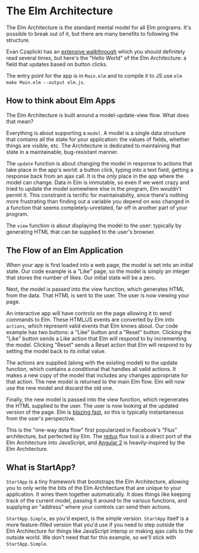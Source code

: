 # The Elm Architecture

The Elm Architecture is the standard mental model for all Elm programs. It's possible to break out of it, but there are many benefits to following the structure.

Evan Czaplicki has an [extensive walkthrough](https://github.com/evancz/elm-architecture-tutorial) which you should definitely read several times, but here's the "Hello World" of the Elm Architecture: a field that updates based on button clicks.

The entry point for the app is in `Main.elm` and to compile it to JS use `elm make Main.elm --output elm.js`.

## How to think about Elm Apps

The Elm Architecture is built around a model-update-view flow. What does that mean?

Everything is about supporting a `model`. A model is a single data structure that contains all the state for your application: the values of fields, whether things are visible, etc. The Architecture is dedicated to maintaining that state in a maintainable, bug-resistant manner.

The `update` function is about changing the model in response to actions that take place in the app's world: a button click, typing into a text field, getting a response back from an ajax call. It is the *only* place in the app where the model can change. Data in Elm is immutable, so even if we went crazy and tried to update the model somewhere else in the program, Elm wouldn't permit it. This constraint is terrific for maintainability, since there's nothing more frustrating than finding out a variable you depend on was changed in a function that seems completely-unrelated, far off in another part of your program.

The `view` function is about displaying the model to the user: typically by generating HTML that can be supplied to the user's browser.

## The Flow of an Elm Application

When your app is first loaded into a web page, the model is set into an initial state. Our code example is a "Like" page, so the model is simply an integer that stores the number of likes. Our initial state will be a zero.

Next, the model is passed into the view function, which generates HTML from the data. That HTML is sent to the user. The user is now viewing your page.

An interactive app will have controls on the page allowing it to send commands to Elm. These HTML/JS events are converted by Elm into `actions`, which represent valid events that Elm knows about. Our code example has two buttons: a "Like" button and a "Reset" button. Clicking the "Like" button sends a Like action that Elm will respond to by incrementing the model. Clicking "Reset" sends a Reset action that Elm will respond to by setting the model back to its initial value.

The actions are supplied (along with the existing model) to the update function, which contains a conditional that handles all valid actions. It makes a new copy of the model that includes any changes appropriate for that action. The new model is returned to the main Elm flow. Elm will now use the new model and discard the old one.

Finally, the new model is passed into the view function, which regenerates the HTML supplied to the user. The user is now looking at the updated version of the page. Elm is [blazing fast](http://elm-lang.org/blog/blazing-fast-html), so this is typically instantaneous from the user's perspective.

This is the "one-way data flow" first popularized in Facebook's "Flux" architecture, but perfected by Elm. The [redux](https://github.com/rackt/redux) flux tool is a direct port of the Elm Architecture into JavaScript, and [Angular 2](https://github.com/angular/angular) is heavily-inspired by the Elm Architecture.

## What is StartApp?

`StartApp` is a tiny framework that bootstraps the Elm Architecture, allowing you to only write the bits of the Elm Architecture that are unique to your application. It wires them together automatically. It does things like keeping track of the current model, passing it around to the various functions, and supplying an "address" where your controls can send their actions.

`StartApp.Simple`, as you'd expect, is the simple version. `StartApp` itself is a more feature-filled version that you'd use if you need to step outside the Elm Architecture for things like JavaScript interop or making ajax calls to the outside world. We don't need that for this example, so we'll stick with `StartApp.Simple`.
